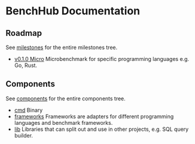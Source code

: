 # BenchHub Documentation

## Roadmap

See [milestones](milestones) for the entire milestones tree.

- [v0.1.0 Micro](milestones/v0.1.0-micro) Microbenchmark for specific programming languages e.g. Go, Rust.
  
## Components

See [components](components) for the entire components tree.

- [cmd](components/cmd) Binary
- [frameworks](components/frameworks) Frameworks are adapters for different programming languages and benchmark frameworks.
- [lib](components/lib) Libraries that can split out and use in other projects, e.g. SQL query builder. 
